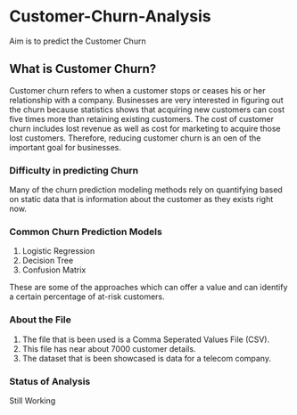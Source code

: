 # Customer-Churn-Analysis
Aim is to predict the Customer Churn

## What is Customer Churn?
Customer churn refers to when a customer stops or ceases his or her relationship with a company. Businesses are very interested in figuring out the churn because statistics shows that acquiring new customers can cost five times more than retaining existing customers. The cost of customer churn includes lost revenue as well as cost for marketing to acquire those lost customers. Therefore, reducing customer churn is an oen of the important goal for businesses.

### Difficulty in predicting Churn
Many of the churn prediction modeling methods rely on quantifying based on static data that is information about the customer as they exists right now.

### Common Churn Prediction Models
1. Logistic Regression
2. Decision Tree
3. Confusion Matrix

These are some of the approaches which can offer a value and can identify a certain percentage of at-risk customers.

### About the File
1. The file that is been used is a Comma Seperated Values File (CSV). 
2. This file has near about 7000 customer details.
3. The dataset that is been showcased is data for a telecom company.

### Status of Analysis
Still Working
